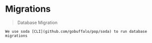 # Migrations

> Database Migration

    We use soda [CLI](github.com/gobuffalo/pop/soda) to run database migrations
